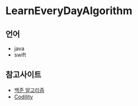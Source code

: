 # LearnEveryDayAlgorithm

## 언어
- java
- swift

## 참고사이트
- [백준 알고리즘](https://www.acmicpc.net/)
- [Codility](https://codility.com/programmers/)
